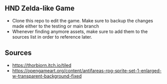 ## HND Zelda-like Game

  - Clone this repo to edit the game. Make sure to backup the changes made either to the testing or main branch
  - Whenever finding anymore assets, make sure to add them to the sources list in order to reference later.

## Sources

- https://thorbjorn.itch.io/tiled
- https://opengameart.org/content/antifareas-rpg-sprite-set-1-enlarged-w-transparent-background-fixed
